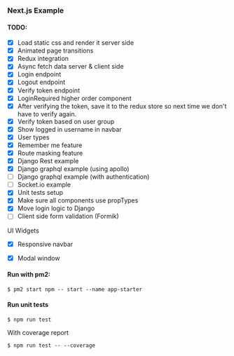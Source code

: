 ### Next.js Example

#### TODO:

- [x] Load static css and render it server side
- [x] Animated page transitions
- [x] Redux integration
- [x] Async fetch data server & client side
- [x] Login endpoint
- [x] Logout endpoint
- [x] Verify token endpoint
- [x] LoginRequired higher order component
- [x] After verifying the token, save it to the redux store so next time we don't have to verify again.
- [x] Verify token based on user group
- [x] Show logged in username in navbar
- [x] User types
- [x] Remember me feature
- [x] Route masking feature
- [x] Django Rest example
- [x] Django graphql example (using apollo)
- [ ] Django graphql example (with authentication)
- [ ] Socket.io example
- [x] Unit tests setup
- [x] Make sure all components use propTypes
- [x] Move login logic to Django
- [ ] Client side form validation (Formik)

UI Widgets
- [x] Responsive navbar
- [x] Modal window


#### Run with pm2:

```$ pm2 start npm -- start --name app-starter```

#### Run unit tests

```$ npm run test```

With coverage report

```$ npm run test -- --coverage```
